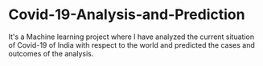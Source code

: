 # Covid-19-Analysis-and-Prediction
It's a Machine learning project where I have analyzed the current situation of Covid-19 of India with respect to the world and predicted the cases and outcomes of the analysis.
